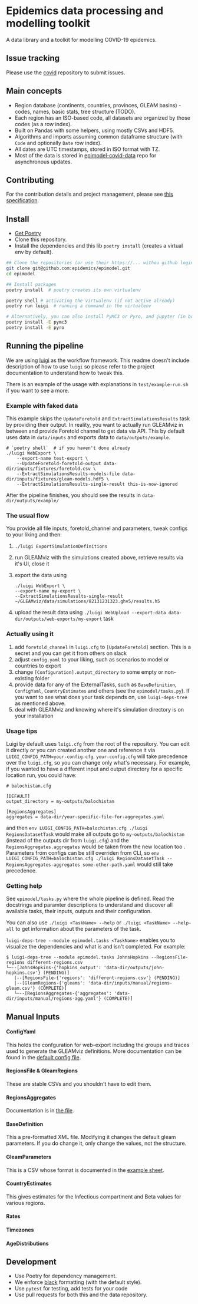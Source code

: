 # Epidemics data processing and modelling toolkit

A data library and a toolkit for modelling COVID-19 epidemics.

## Issue tracking
Please use the [covid](https://github.com/epidemics/covid/issues/new/choose) repository to submit issues.

## Main concepts

* Region database (continents, countries, provinces, GLEAM basins) - codes, names, basic stats, tree structure (TODO).
* Each region has an ISO-based code, all datasets are organized by those codes (as a row index).
* Built on Pandas with some helpers, using mostly CSVs and HDF5.
* Algorithms and imports assuming common dataframe structure (with `Code` and optionally `Date` row index).
* All dates are UTC timestamps, stored in ISO format with TZ.
* Most of the data is stored in [epimodel-covid-data](https://github.com/epidemics/epimodel-covid-data) repo for asynchronous updates.


## Contributing

For the contribution details and project management, please see [this specification](https://www.notion.so/Development-project-management-476f3c53b0f24171a78146365072d82e).


## Install

* [Get Poetry](https://python-poetry.org/docs/#installation)
* Clone this repository.
* Install the dependencies and this lib `poetry install` (creates a virtual env by default).

```sh
## Clone the repositories (or use their https://... withou github login)
git clone git@github.com:epidemics/epimodel.git
cd epimodel

## Install packages
poetry install  # poetry creates its own virtualenv

poetry shell # activating the virtualenv (if not active already)
poetry run luigi  # running a command in the virtualenv

# Alternatively, you can also install PyMC3 or Pyro, and jupyter (in both cases):
poetry install -E pymc3
poetry install -E pyro
```

## Running the pipeline
We are using [luigi](https://luigi.readthedocs.io/en/stable/index.html) as the workflow framework. This
readme doesn't include description of how to use `luigi` so please refer to the project documentation
to understand how to tweak this.

There is an example of the usage with explanations in `test/example-run.sh` if you want to see a more.

### Example with faked data
This example skips the `UpdateForetold` and `ExtractSimulationsResults` task by providing their output.
In reality, you want to actually run GLEAMviz in between and provide Foretold channel to get data via API.
This by default uses data in `data/inputs` and exports data to `data/outputs/example`.
```
# `poetry shell`  # if you haven't done already
./luigi WebExport \
    --export-name test-export \
    --UpdateForetold-foretold-output data-dir/inputs/fixtures/foretold.csv \
    --ExtractSimulationsResults-models-file data-dir/inputs/fixtures/gleam-models.hdf5 \
    --ExtractSimulationsResults-single-result this-is-now-ignored
```

After the pipeline finishes, you should see the results in `data-dir/outputs/example/`

### The usual flow
You provide all file inputs, foretold_channel and parameters, tweak configs to your liking and then:

1. `./luigi ExportSimulationDefinitions`
2. run GLEAMviz with the simulations created above, retrieve results via it's UI, close it
3. export the data using

    ```
    ./luigi WebExport \
    --export-name my-export \
    --ExtractSimulationsResults-single-result ~/GLEAMviz/data/simulations/82131231323.ghv5/results.h5
    ```

4. upload the result data using `./luigi WebUpload --export-data data-dir/outputs/web-exports/my-export` task

### Actually using it
1. add `foretold_channel` in `luigi.cfg` to `[UpdateForetold]` section. This is a secret and you can get it from others on slack
2. adjust `config.yaml` to your liking, such as scenarios to model or countries to export
3. change `[Configuration].output_directory` to some empty or non-existing folder
4. provide data for any of the ExternalTasks, such as `BaseDefinition`, `ConfigYaml`, `CountryEstimates` and others (see the `epimodel/tasks.py`). If you want to see what does your task depends on, use `luigi-deps-tree` as mentioned above.
5. deal with GLEAMviz and knowing where it's simulation directory is on your installation

### Usage tips
Luigi by default uses `luigi.cfg` from the root of the repository. You can edit it directly or you can created another one and reference it via `LUIGI_CONFIG_PATH=your-config.cfg`. `your-config.cfg` will take precedence over the `luigi.cfg`, so you can change only what's necessary. For example, if you wanted to have a different input and output directory for a specific location run, you could have:

```
# balochistan.cfg

[DEFAULT]
output_directory = my-outputs/balochistan

[RegionsAggregates]
aggregates = data-dir/your-specific-file-for-aggregates.yaml
```

and then `env LUIGI_CONFIG_PATH=balochistan.cfg ./luigi RegionsDatasetTask` would make all outputs go to `my-outputs/balochistan` (instead of the outputs dir from `luigi.cfg`) and the `RegionsAggregates.aggregates` would be taken from the new location too . Parameters from configs can be still overriden from CLI, so `env LUIGI_CONFIG_PATH=balochistan.cfg ./luigi RegionsDatasetTask --RegionsAggregates-aggregates some-other-path.yaml` would still take precedence.


### Getting help
See `epimodel/tasks.py` where the whole pipeline is defined. Read the docstrings and paramter descriptions
to understand and discover all available tasks, their inputs, outputs and their configuration.

You can also use `./luigi <TaskName> --help` or `./luigi <TaskName> --help-all` to get information about the parameters of the task.

`luigi-deps-tree --module epimodel.tasks <TaskName>` enables you to visualize the dependencies and what is and isn't completed. For example:

```
$ luigi-deps-tree --module epimodel.tasks JohnsHopkins --RegionsFile-regions different-regions.csv
└─--[JohnsHopkins-{'hopkins_output': 'data-dir/outputs/john-hopkins.csv'} (PENDING)]
   |--[RegionsFile-{'regions': 'different-regions.csv'} (PENDING)]
   |--[GleamRegions-{'gleams': 'data-dir/inputs/manual/regions-gleam.csv'} (COMPLETE)]
   └─--[RegionsAggregates-{'aggregates': 'data-dir/inputs/manual/regions-agg.yaml'} (COMPLETE)]
```

## Manual Inputs

#### ConfigYaml

This holds the confguration for web-export including the groups and traces used to generate the GLEAMviz definitions. More documentation can be found in the [default config file](data-dir/inputs/manual/config.yaml).

#### RegionsFile & GleamRegions

These are stable CSVs and you shouldn't have to edit them.

#### RegionsAggregates

Documentation is in [the file](data-dir/inputs/manual/regions-agg.yaml).

#### BaseDefinition

This a pre-formatted XML file. Modifying it changes the default gleam parameters. If you do change it, only change the values, not the structure.

#### GleamParameters

This is a CSV whose format is documented in the [example sheet](https://docs.google.com/spreadsheets/d/1IxPMadPxjnphWSKG_6PxmsrCLoXe3cHGp1Ok9kcddPk/edit#gid=1831691945).

#### CountryEstimates

This gives estimates for the Infectious compartment and Beta values for various regions.

#### Rates

#### Timezones

#### AgeDistributions


## Development

* Use Poetry for dependency management.
* We enforce [black](https://github.com/psf/black) formatting (with the default style).
* Use `pytest` for testing, add tests for your code
* Use pull requests for both this and the data repository.
